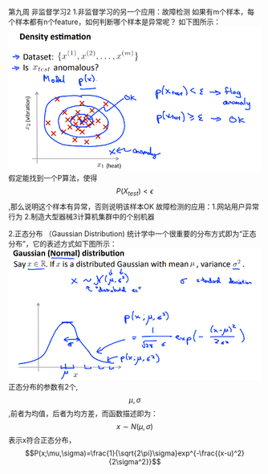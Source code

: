 第九周 非监督学习2
1.非监督学习的另一个应用：故障检测
如果有m个样本，每个样本都有n个feature，如何判断哪个样本是异常呢？
如下图所示：
![](/机器学习/images/77.PNG)
假定能找到一个P算法，使得$$P(X_{test})< \epsilon$$,那么说明这个样本有异常，否则说明该样本OK
故障检测的应用：1.网站用户异常行为 2.制造大型器械3计算机集群中的个别机器

2.正态分布 （Gaussian Distribution)
统计学中一个很重要的分布方式即为“正态分布”，它的表述方式如下图所示：
![](/机器学习/images/78.PNG)
正态分布的参数有2个,$$\mu,\sigma$$,前者为均值，后者为均方差，而函数描述即为：
$$x \sim N(\mu,\sigma)$$表示x符合正态分布，$$P(x;\mu,\sigma)=\frac{1}{\sqrt{2\pi}\sigma}exp^{-\frac{(x-u)^2}{2\sigma^2}}$$

